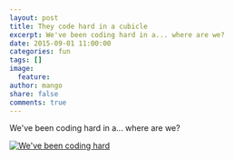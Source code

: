 ```yaml
---
layout: post
title: They code hard in a cubicle
excerpt: We've been coding hard in a... where are we?
date: 2015-09-01 11:00:00
categories: fun
tags: []
image:
  feature:
author: mango
share: false
comments: true
---
```


We've been coding hard in a... where are we?

[![We've been coding hard](http://img.youtube.com/vi/b-Cr0EWwaTk/0.jpg)](http://www.youtube.com/watch?v=b-Cr0EWwaTk)
